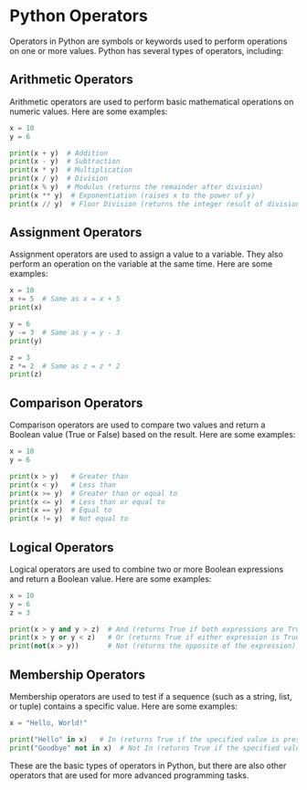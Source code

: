# Python Operators

Operators in Python are symbols or keywords used to perform operations on one or more values. Python has several types of operators, including:

## Arithmetic Operators

Arithmetic operators are used to perform basic mathematical operations on numeric values. Here are some examples:

```python
x = 10
y = 6

print(x + y)  # Addition
print(x - y)  # Subtraction
print(x * y)  # Multiplication
print(x / y)  # Division
print(x % y)  # Modulus (returns the remainder after division)
print(x ** y)  # Exponentiation (raises x to the power of y)
print(x // y)  # Floor Division (returns the integer result of division)
```

## Assignment Operators

Assignment operators are used to assign a value to a variable. They also perform an operation on the variable at the same time. Here are some examples:

```python
x = 10
x += 5  # Same as x = x + 5
print(x)

y = 6
y -= 3  # Same as y = y - 3
print(y)

z = 3
z *= 2  # Same as z = z * 2
print(z)
```

## Comparison Operators

Comparison operators are used to compare two values and return a Boolean value (True or False) based on the result. Here are some examples:

```python
x = 10
y = 6

print(x > y)   # Greater than
print(x < y)   # Less than
print(x >= y)  # Greater than or equal to
print(x <= y)  # Less than or equal to
print(x == y)  # Equal to
print(x != y)  # Not equal to
```

## Logical Operators

Logical operators are used to combine two or more Boolean expressions and return a Boolean value. Here are some examples:

```python
x = 10
y = 6
z = 3

print(x > y and y > z)  # And (returns True if both expressions are True)
print(x > y or y < z)   # Or (returns True if either expression is True)
print(not(x > y))       # Not (returns the opposite of the expression)
```

## Membership Operators

Membership operators are used to test if a sequence (such as a string, list, or tuple) contains a specific value. Here are some examples:

```python
x = "Hello, World!"

print("Hello" in x)   # In (returns True if the specified value is present in the sequence)
print("Goodbye" not in x)  # Not In (returns True if the specified value is not present in the sequence)
```

These are the basic types of operators in Python, but there are also other operators that are used for more advanced programming tasks.